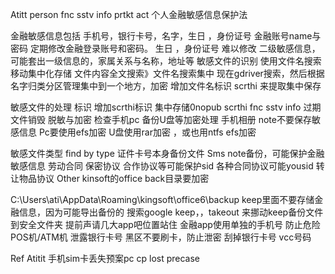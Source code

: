 Atitt person fnc sstv info prtkt act 个人金融敏感信息保护法

金融敏感信息包括 手机号，银行卡号，名字，生日 ，身份证号
金融账号name与密码
定期修改金融登录账号和密码。
生日 ，身份证号 难以修改
二级敏感信息， 可能套出一级信息的，家属关系与名称，地址等
敏感文件的识别
使用文件名搜索 移动集中化存储
 文件内容全文搜索》文件名搜索集中
现在gdriver搜索，然后根据名字归类分区管理集中到一个地方，加密
增加文件名标识  scrthi 来提取集中保存

敏感文件的处理
标识  增加scrthi标识
集中存储0nopub scrthi fnc sstv info
过期文件销毁
脱敏与加密
检查手机pc 备份U盘等加密处理
手机相册 note不要保存敏感信息
Pc要使用efs加密
U盘使用rar加密  ，或也用ntfs efs加密

敏感文件类型 find by type
证件卡号本身备份文件
Sms note备份，可能保护金融敏感信息
劳动合同 保密协议 合作协议等可能保护sid
各种合同协议可能yousid
转让物品协议
Other
kinsoft的office back目录要加密

C:\Users\ati\AppData\Roaming\kingsoft\office6\backup
keep里面不要存储金融信息，因为可能导出备份的
搜索google keep，，takeout 来挪动keep备份文件到安全文件夹
提前声请几大app吧位置站住
金融app使用单独的手机号
防止危险POS机/ATM机 泄露银行卡号
黑区不要刷卡，防止泄密
刮掉银行卡号 vcc号码

Ref
Atitit 手机sim卡丢失预案pc cp lost precase


